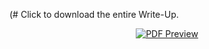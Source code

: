 (# Click to download the entire Write-Up.
<p align="center">
  <a href="https://github.com/user-attachments/files/17057560/Write_Up_AP_Assignment_1.1.pdf">
    <img src="https://github.com/user-attachments/assets/cca8363d-d000-4ee5-a3b2-c2bef129e466" alt="PDF Preview">
  </a>
</p>
